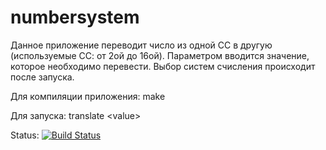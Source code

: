 # numbersystem
Данное приложение переводит число из одной СС в другую (используемые СС: от 2ой до 16ой).
Параметром вводится значение, которое необходимо перевести.
Выбор систем счисления происходит после запуска.

Для компиляции приложения: make

Для запуска: translate \<value>

Status: [![Build Status](https://travis-ci.org/welikeus/numbersystem.svg?branch=master)](https://travis-ci.org/welikeus/numbersystem)